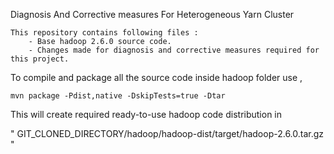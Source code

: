  Diagnosis And Corrective measures For Heterogeneous Yarn Cluster
 
    This repository contains following files :
        - Base hadoop 2.6.0 source code.
        - Changes made for diagnosis and corrective measures required for this project.
     
   
   To compile and package all the source code inside hadoop folder use ,
   
   ``` mvn package -Pdist,native -DskipTests=true -Dtar ``` 
   
   This will create required ready-to-use hadoop code distribution in 
   
   " GIT_CLONED_DIRECTORY/hadoop/hadoop-dist/target/hadoop-2.6.0.tar.gz "
   
   
